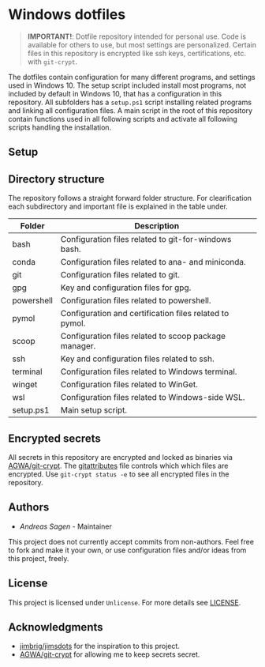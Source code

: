 # Windows dotfiles

> **IMPORTANT!**: Dotfile repository intended for personal use. Code is available for others to use, but most settings are personalized. Certain files in this repository is encrypted like ssh keys, certifications, etc. with `git-crypt`.

The dotfiles contain configuration for many different programs, and settings used in Windows 10. The setup script included install most programs, not included by default in Windows 10, that has a configuration in this repository. All subfolders has a `setup.ps1` script installing related programs and linking all configuration files. A main script in the root of this repository contain functions used in all following scripts and activate all following scripts handling the installation.

## Setup

## Directory structure

The repository follows a straight forward folder structure. For clearification each subdirectory and important file is explained in the table under.

| Folder     | Description                                             |
| ---------- | ------------------------------------------------------- |
| bash       | Configuration files related to git-for-windows bash.    |
| conda      | Configuration files related to ana- and miniconda.      |
| git        | Configuration files related to git.                     |
| gpg        | Key and configuration files for gpg.                    |
| powershell | Configuration files related to powershell.              |
| pymol      | Configuration and certification files related to pymol. |
| scoop      | Configuration files related to scoop package manager.   |
| ssh        | Key and configuration files related to ssh.             |
| terminal   | Configuration files related to Windows terminal.        |
| winget     | Configuration files related to WinGet.                  |
| wsl        | Configuration files related to Windows-side WSL.        |
| setup.ps1  | Main setup script.                                      |

## Encrypted secrets

All secrets in this repository are encrypted and locked as binaries via [AGWA/git-crypt](https://github.com/AGWA/git-crypt). The [gitattributes](.gitattributes) file controls which which files are encrypted. Use `git-crypt status -e` to see all encrypted files in the repository.

## Authors

- _Andreas Sagen_ - Maintainer

This project does not currently accept commits from non-authors. Feel free to fork and make it your own, or use configuration files and/or ideas from this project, freely.

## License

This project is licensed under `Unlicense`. For more details see [LICENSE](LICENSE).

## Acknowledgments

- [jimbrig/jimsdots](https://github.com/jimbrig/jimsdots) for the inspiration to this project.
- [AGWA/git-crypt](https://github.com/AGWA/git-crypt) for allowing me to keep secrets secret.
